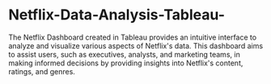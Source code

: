 # Netflix-Data-Analysis-Tableau-
The Netflix Dashboard created in Tableau provides an intuitive interface to analyze and visualize various aspects of Netflix's data. This dashboard aims to assist users, such as executives, analysts, and marketing teams, in making informed decisions by providing insights into Netflix's content, ratings, and genres.
